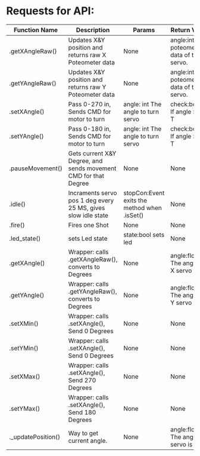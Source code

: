 # Requests for API:

| Function Name  | Description                | Params  | Return Values  | Complete? |
| -------------  | ---                        | ---     | ---            | ---       |
| .getXAngleRaw()    | Updates X&Y position and returns raw X Poteometer data  | None    |  angle:int raw poteometer data of the X servo.    |    :x:    |
| .getYAngleRaw()    | Updates X&Y position and returns raw Y Poteometer data  | None    |  angle:int raw poteometer data of the Y servo.    |    :x:    |
| .setXAngle()    | Pass 0-270 in, Sends CMD for motor to turn  | angle: int The angle to turn servo   |  check:boolean If angle > 270, T   |    :x:    |
| .setYAngle()    | Pass 0-180 in, Sends CMD for motor to turn  | angle: int The angle to turn servo    |  check:boolean If angle > 180, T    |    :x:    |
| .pauseMovement()    | Gets current X&Y Degree, and sends movement CMD for that Degree   | None    |  None    |    :x:    |
| .idle()    | Incraments servo pos 1 deg every 25 MS, gives slow idle state  | stopCon:Event exits the method when .isSet()  |  None    |    :x:    |
| .fire()    | Fires one Shot  | None    |  None    |    : :    |
| .led_state()    | sets Led state  |  state:bool sets led   |  None    |    : :    |
| .getXAngle()    | Wrapper: calls .getXAngleRaw(), converts to Degrees  | None    |  angle:float The angle the X servo is in.    |    :x:    |
| .getYAngle()    | Wrapper: calls .getYAngleRaw(), converts to Degrees  | None    |  angle:float The angle the Y servo is in.    |    :x:    |
| .setXMin()    | Wrapper: calls .setXAngle(), Send 0 Degrees  | None    |  None    |    :x:    |
| .setYMin()    | Wrapper: calls .setXAngle(), Send 0 Degrees  | None    |  None    |    :x:    |
| .setXMax()    | Wrapper: calls .setXAngle(), Send 270 Degrees  | None    |  None    |    :x:    |
| .setYMax()    | Wrapper: calls .setXAngle(), Send 180 Degrees  | None    |  None    |    :x:    |
| ._updatePosition()   | Way to get current angle.  | None    |  angle:float The angle the servo is in.    |    :x:    |
